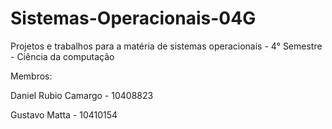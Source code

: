 # Sistemas-Operacionais-04G
Projetos e trabalhos para a matéria de sistemas operacionais - 4° Semestre - Ciência da computação

Membros:

Daniel Rubio Camargo - 10408823

Gustavo Matta - 10410154
